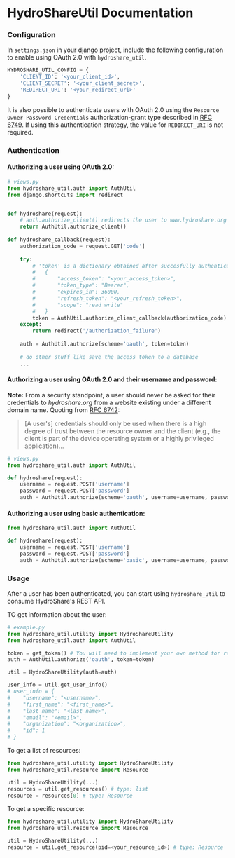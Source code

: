 # HydroShareUtil Documentation

### Configuration

In `settings.json` in your django project, include the following configuration to enable using OAuth 2.0 with `hydroshare_util`.  
 
```python
HYDROSHARE_UTIL_CONFIG = {
    'CLIENT_ID': '<your_client_id>',
    'CLIENT_SECRET': '<your_client_secret>',
    'REDIRECT_URI': '<your_redirect_uri>'
}
```

It is also possible to authenticate users with OAuth 2.0 using the `Resource Owner Password Credentials` 
authorization-grant type described in [RFC 6749](https://tools.ietf.org/html/rfc6749#section-1.3.3). 
If using this authentication strategy, the value for `REDIRECT_URI` is not required.

### Authentication

#### Authorizing a user using OAuth 2.0:

```python
# views.py
from hydroshare_util.auth import AuthUtil
from django.shortcuts import redirect  


def hydroshare(request):
    # auth.authorize_client() redirects the user to www.hydroshare.org to authorize your application  
    return AuthUtil.authorize_client()
    
def hydroshare_callback(request):
    authorization_code = request.GET['code']
    
    try:
        # 'token' is a dictionary obtained after succesfully authenticating a user through HydroShare 
        #   {
        #       "access_token": "<your_access_token>",
        #       "token_type": "Bearer",
        #       "expires_in": 36000,
        #       "refresh_token": "<your_refresh_token>",
        #       "scope": "read write"
        #   }
        token = AuthUtil.authorize_client_callback(authorization_code)
    except:
        return redirect('/authorization_failure')
    
    auth = AuthUtil.authorize(scheme='oauth', token=token)
    
    # do other stuff like save the access token to a database 
    ...
```

#### Authorizing a user using OAuth 2.0 and their username and password:

**Note:** From a security standpoint, a user should never be asked for their credentials to *hydroshare.org* from a website existing under a different domain name.
 Quoting from [RFC 6742](https://tools.ietf.org/html/rfc6749#section-1.3.3):
 > [A user's] credentials should only be used when there is a high
   degree of trust between the resource owner and the client (e.g., the
   client is part of the device operating system or a highly privileged
   application)... 

```python
# views.py
from hydroshare_util.auth import AuthUtil

def hydroshare(request):
    username = request.POST['username']
    password = request.POST['password']
    auth = AuthUtil.authorize(scheme='oauth', username=username, password=password)
```

#### Authorizing a user using basic authentication:

```python
from hydroshare_util.auth import AuthUtil

def hydroshare(request):
    username = request.POST['username']
    password = request.POST['password']
    auth = AuthUtil.authorize(scheme='basic', username=username, password=password)
```

### Usage

After a user has been authenticated, you can start using `hydroshare_util` to consume HydroShare's REST API.

TO get information about the user:
```python
# example.py
from hydroshare_util.utility import HydroShareUtility
from hydroshare_util.auth import AuthUtil

token = get_token() # You will need to implement your own method for retrieving a token 
auth = AuthUtil.authorize('oauth', token=token)

util = HydroShareUtility(auth=auth)

user_info = util.get_user_info()
# user_info = {
#    "username": "<username>", 
#    "first_name": "<first_name>", 
#    "last_name": "<last_name>", 
#    "email": "<email>", 
#    "organization": "<organization>", 
#    "id": 1
# }
```

To get a list of resources:
```python
from hydroshare_util.utility import HydroShareUtility
from hydroshare_util.resource import Resource

util = HydroShareUtility(...)
resources = util.get_resources() # type: list
resource = resources[0] # type: Resource
```

To get a specific resource:
```python
from hydroshare_util.utility import HydroShareUtility
from hydroshare_util.resource import Resource

util = HydroShareUtility(...)
resource = util.get_resource(pid=<your_resource_id>) # type: Resource
```

